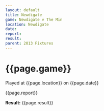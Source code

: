 ```yaml
---
layout: default
title: Newdigate
game: Newdigate v The Min
location: Newdigate
date: 
report: 
result: 
parent: 2013 Fixtures
---
```


# {{page.game}}

Played at {{page.location}} on {{page.date}}

{{page.report}}

**Result:** {{page.result}}
